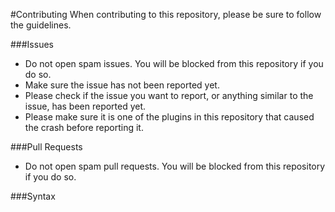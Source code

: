 #Contributing
When contributing to this repository, please be sure to follow the guidelines.

###Issues
- Do not open spam issues. You will be blocked from this repository if you do so.
- Make sure the issue has not been reported yet.
- Please check if the issue you want to report, or anything similar to the issue, has been reported yet.
- Please make sure it is one of the plugins in this repository that caused the crash before reporting it.

###Pull Requests
- Do not open spam pull requests. You will be blocked from this repository if you do so.

###Syntax
